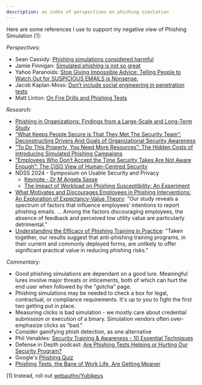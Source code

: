 ```yaml
---
description: an index of perspectives on phishing simulation
---
```


Here are some references I use to support my negative view of Phishing Simulation [1]:


_Perspectives:_  

* Sean Cassidy: [Phishing simulations considered harmful](https://www.seancassidy.me/phishing-simulations-considered-harmful.html)
* Jamie Finnigan: [Simulated phishing is not so great](https://chair6.net/simulated-phishing-is-not-so-great.html)
* Yahoo Paranoids: [Stop Giving Impossible Advice: Telling People to Watch Out for SUSPICIOUS EMAILS is Nonsense.](https://www.yahooinc.com/paranoids/stop-giving-impossible-advice-telling-people-to-watch-out-for-suspicious-emails-is-nonsense)
* Jacob Kaplan-Moss: [Don’t include social engineering in penetration tests](https://jacobian.org/2017/jun/27/social-engineering-pentests/)
* Matt Linton: [On Fire Drills and Phishing Tests](https://security.googleblog.com/2024/05/on-fire-drills-and-phishing-tests.html)

_Research:_   

* [Phishing in Organizations: Findings from a Large-Scale and Long-Term Study](https://arxiv.org/pdf/2112.07498.pdf)
* [“What Keeps People Secure is That They Met The Security Team”: Deconstructing Drivers And Goals of Organizational Security Awareness](https://arxiv.org/pdf/2404.18365)
* [“To Do This Properly, You Need More Resources”: The Hidden Costs of Introducing Simulated Phishing Campaigns](https://www.usenix.org/system/files/usenixsecurity23-brunken.pdf)
* [“Employees Who Don’t Accept the Time Security Takes Are Not Aware Enough”: The CISO View of Human-Centred Security](https://www.usenix.org/system/files/usenixsecurity23-hielscher.pdf)
* NDSS 2024 - Symposium on Usable Security and Privacy
    * [Keynote - Dr M Angela Sasse](https://youtu.be/XFeZvQuRWGk?si=34fp21Ja_tR9oCoH&t=1463)
    * [The Impact of Workload on Phishing Susceptibility: An Experiment](https://www.ndss-symposium.org/wp-content/uploads/usec2024-24-paper.pdf)
* [What Motivates and Discourages Employees in Phishing Interventions: An Exploration of Expectancy-Value Theory](https://www.usenix.org/system/files/soups2024-chen.pdf): "Our study reveals a spectrum of factors that influence employees’ intentions to report phishing emails. ... Among the factors discouraging employees, the absence of feedback and perceived low utility value are particularly detrimental."
* [Understanding the Efficacy of Phishing Training in Practice](https://www.computer.org/csdl/proceedings-article/sp/2025/223600a076/21B7RjYyG9q): "Taken together, our results suggest that anti-phishing training programs, in their current and commonly deployed forms, are unlikely to offer significant practical value in reducing phishing risks."

_Commentary:_  

* Good phishing simulations are dependant on a good lure. Meaningful lures involve major threats or inticements, both of which can hurt the end user when followed by the "gotcha" page.  
* Phishing simulations may be needed to check a box for legal, contractual, or compliance requirements. It's up to you to fight the first two getting put in place.  
* Measuring clicks is bad simulation - we mostly care about credential submission or execution of a binary. Simulation vendors often over-emphasize clicks as "bad."  
* Consider gamifying phish detection, as one alternative  
* Phil Venables: [Security Training & Awareness - 10 Essential Techniques](https://www.philvenables.com/post/security-training-awareness-10-essential-techniques)
* Defense in Depth podcast: [Are Phishing Tests Helping or Hurting Our Security Program?](https://www.linkedin.com/pulse/phishing-tests-helping-hurting-our-security-program-david-spark-ulrof/)
* Google's [Phishing Quiz](https://phishingquiz.withgoogle.com/)
* [Phishing Tests, the Bane of Work Life, Are Getting Meaner](https://www.wsj.com/tech/cybersecurity/phishing-tests-the-bane-of-work-life-are-getting-meaner-76f30173?st=vHMVea&reflink=desktopwebshare_permalink)

[1] Instead, roll out [webauthn/Yubikeys](deploying-webauthn.md)

